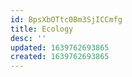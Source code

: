 ```yaml
---
id: BpsXbOTtc0Bm3SjICCmfg
title: Ecology
desc: ''
updated: 1639762693865
created: 1639762693865
---
```


